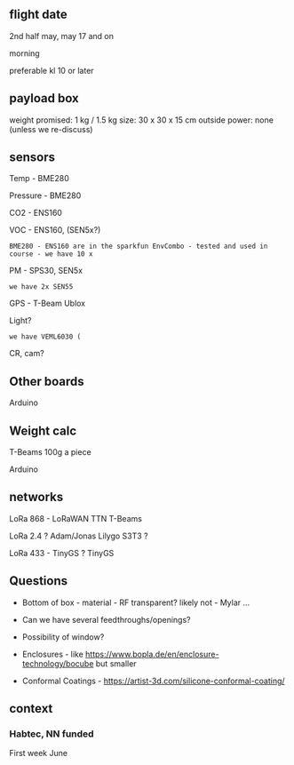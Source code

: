 ## flight date

2nd half may, may 17 and on

morning
		
preferable kl 10 or later

## payload box

weight		promised: 1 kg / 1.5 kg
size: 		30 x 30 x 15 cm		outside
power: 		none (unless we re-discuss)


## sensors

Temp - BME280

Pressure - BME280

CO2 - ENS160

VOC - ENS160, (SEN5x?)

	BME280 - ENS160 are in the sparkfun EnvCombo - tested and used in course - we have 10 x

PM - SPS30, SEN5x

	we have 2x SEN55

GPS - T-Beam Ublox

Light?

	we have VEML6030 (

CR, cam?

## Other boards

Arduino


## Weight calc

T-Beams 100g a piece

Arduino



## networks

LoRa 868 - LoRaWAN TTN
	T-Beams

LoRa 2.4 ?  Adam/Jonas
	Lilygo S3T3 ?

LoRa 433 - TinyGS ?
	TinyGS

## Questions

  * Bottom of box - material - RF transparent? likely not - Mylar ...
  * Can we have several feedthroughs/openings?
  * Possibility of window?
  
  * Enclosures - like https://www.bopla.de/en/enclosure-technology/bocube but smaller
  * Conformal Coatings - https://artist-3d.com/silicone-conformal-coating/




## context

### Habtec, NN funded

First week June
